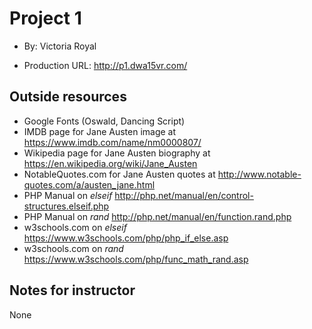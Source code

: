 # Project 1 

+ By: Victoria Royal 

+ Production URL: <http://p1.dwa15vr.com/>  



## Outside resources 

+ Google Fonts (Oswald, Dancing Script)
+ IMDB page for Jane Austen image at <https://www.imdb.com/name/nm0000807/>
+ Wikipedia page for Jane Austen biography at <https://en.wikipedia.org/wiki/Jane_Austen>
+ NotableQuotes.com for Jane Austen quotes at <http://www.notable-quotes.com/a/austen_jane.html>
+ PHP Manual on *elseif* <http://php.net/manual/en/control-structures.elseif.php>
+ PHP Manual on *rand* <http://php.net/manual/en/function.rand.php>
+ w3schools.com on *elseif* <https://www.w3schools.com/php/php_if_else.asp>
+ w3schools.com on *rand* <https://www.w3schools.com/php/func_math_rand.asp>

## Notes for instructor 
None


			